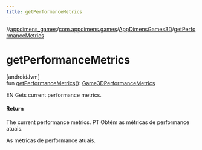 ```yaml
---
title: getPerformanceMetrics
---
```

//[appdimens_games](../../../index.html)/[com.appdimens.games](../index.html)/[AppDimensGames3D](index.html)/[getPerformanceMetrics](get-performance-metrics.html)



# getPerformanceMetrics



[androidJvm]\
fun [getPerformanceMetrics](get-performance-metrics.html)(): [Game3DPerformanceMetrics](../-game3-d-performance-metrics/index.html)



EN Gets current performance metrics.



#### Return



The current performance metrics. PT Obtém as métricas de performance atuais.



As métricas de performance atuais.



